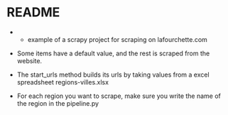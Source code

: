 # README


* * example of a scrapy project for scraping on lafourchette.com


- Some items have a default value, and the rest is scraped from the website.

- The start_urls method builds its urls by taking values from a excel spreadsheet regions-villes.xlsx

- For each region you want to scrape, make sure you write the name of the region in the pipeline.py